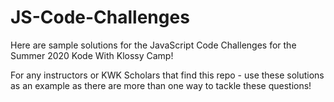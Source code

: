 # JS-Code-Challenges
Here are sample solutions for the JavaScript Code Challenges for the Summer 2020 Kode With Klossy Camp!

For any instructors or KWK Scholars that find this repo - use these solutions as an example as there are more than one way to tackle these questions!
